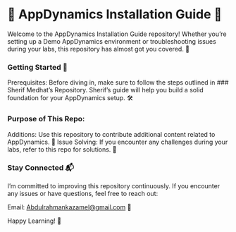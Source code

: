 # 🚀 AppDynamics Installation Guide 🚀
Welcome to the AppDynamics Installation Guide repository! 
Whether you’re setting up a Demo AppDynamics environment or troubleshooting issues during your labs,
this repository has almost got you covered. 🌟

### Getting Started 🎉
Prerequisites: Before diving in, make sure to follow the steps outlined in ### Sherif Medhat’s Repository.
Sherif’s guide will help you build a solid foundation for your AppDynamics setup. 🛠️

### Purpose of This Repo:
Additions: Use this repository to contribute additional content related to AppDynamics. 📝
Issue Solving: If you encounter any challenges during your labs, refer to this repo for solutions. 🚧

### Stay Connected 📬
I’m committed to improving this repository continuously. 
If you encounter any issues or have questions, feel free to reach out:

Email: Abdulrahmankazamel@gmail.com 📧

Happy Learning! 🚀

